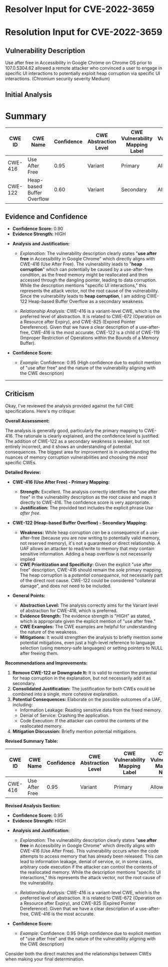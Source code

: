 # Resolver Input for CVE-2022-3659

# Resolution Input for CVE-2022-3659

## Vulnerability Description
Use after free in Accessibility in Google Chrome on Chrome OS prior to 107.0.5304.62 allowed a remote attacker who convinced a user to engage in specific UI interactions to potentially exploit heap corruption via specific UI interactions. (Chromium security severity Medium)

## Initial Analysis
# Summary
| CWE ID | CWE Name | Confidence | CWE Abstraction Level | CWE Vulnerability Mapping Label | CWE-Vulnerability Mapping Notes |
|---|---|---|---|---|---|
| CWE-416 | Use After Free | 0.95 | Variant | Primary | Allowed |
| CWE-122 | Heap-based Buffer Overflow | 0.60 | Variant | Secondary | Allowed |

## Evidence and Confidence

*   **Confidence Score:** 0.90
*   **Evidence Strength:** HIGH

- **Analysis and Justification:**  
  - *Explanation:* The vulnerability description clearly states "**use after free** in Accessibility in Google Chrome" which directly aligns with CWE-416 (Use After Free). The vulnerability leads to "**heap corruption**" which can potentially be caused by a use-after-free condition, as the freed memory might be reallocated and then accessed through the dangling pointer, leading to data corruption. While the description mentions "specific UI interactions," this represents the attack vector, not the root cause of the vulnerability. Since the vulnerability leads to **heap corruption**, I am adding CWE-122 Heap-based Buffer Overflow as a secondary weakness.
  
  - *Relationship Analysis:* CWE-416 is a variant-level CWE, which is the preferred level of abstraction. It is related to CWE-672 (Operation on a Resource after Expiry), and CWE-825 (Expired Pointer Dereference). Given that we have a clear description of a use-after-free, CWE-416 is the most accurate. CWE-122 is a child of CWE-119 (Improper Restriction of Operations within the Bounds of a Memory Buffer).

- **Confidence Score:**  
  - *Example:* Confidence: 0.95 (High confidence due to explicit mention of "use after free" and the nature of the vulnerability aligning with the CWE description)
---

## Criticism
Okay, I've reviewed the analysis provided against the full CWE specifications. Here's my critique:

**Overall Assessment:**

The analysis is generally good, particularly the primary mapping to CWE-416. The rationale is clearly explained, and the confidence level is justified. The addition of CWE-122 as a secondary weakness is weaker, but not entirely incorrect, and it shows an understanding of potential consequences. The biggest area for improvement is in understanding the nuances of memory corruption vulnerabilities and choosing the *most* specific CWEs.

**Detailed Review:**

*   **CWE-416 (Use After Free) - Primary Mapping:**

    *   **Strength:** Excellent. The analysis correctly identifies the "use after free" in the vulnerability description as the root cause and maps it directly to CWE-416. The confidence score is very appropriate.
    *   **Justification:** The provided text includes the explicit phrase *Use after free*.

*   **CWE-122 (Heap-based Buffer Overflow) - Secondary Mapping:**

    *   **Weakness:** While heap corruption *can* be a consequence of a use-after-free (because you are now writing to potentially valid memory, not reserved memory), it's not a guaranteed or direct relationship. A UAF allows an attacker to read/write to memory that *may* contain sensitive information. Adding a heap overflow is not necessarily implied
    *   **CWE Prioritization and Specificity:** Given the explicit "use after free" description, CWE-416 should remain the *sole* primary mapping.  The heap corruption is a *potential consequence*, not necessarily part of the direct root cause. CWE-122 could be considered "collateral damage", and does not need to be included.

*   **General Points:**
    *   **Abstraction Level:** The analysis correctly aims for the Variant level of abstraction for CWE-416, which is preferred.
    *   **Evidence Strength:** The evidence strength is "HIGH" as stated, which is appropriate given the explicit mention of "use after free."
    *   **CWE Examples:** The CWE examples are helpful for understanding the nature of the weakness.
    *   **Mitigations:** It would strengthen the analysis to briefly mention some potential mitigations, even just a high-level reference to language selection (using memory-safe languages) or setting pointers to NULL after freeing them.

**Recommendations and Improvements:**

1.  **Remove CWE-122 or Downgrade It:** It is valid to mention the potential for heap corruption in the explanation, but not necessarily add it as secondary.
2.  **Consolidated Justification:** The justification for both CWEs could be combined into a single, more cohesive explanation.
3.  **Potential Consequences:** Elaborate on the possible outcomes of a UAF, including:
    *   Information Leakage: Reading sensitive data from the freed memory.
    *   Denial of Service: Crashing the application.
    *   Code Execution: If the attacker can control the contents of the reallocated memory.
4.  **Mitigation Discussion:** Briefly mention potential mitigations.

**Revised Summary Table:**

| CWE ID | CWE Name | Confidence | CWE Abstraction Level | CWE Vulnerability Mapping Label | CWE-Vulnerability Mapping Notes |
|---|---|---|---|---|---|
| CWE-416 | Use After Free | 0.95 | Variant | Primary | Allowed |

**Revised Analysis Section:**

*   **Confidence Score:** 0.95
*   **Evidence Strength:** HIGH

- **Analysis and Justification:**
  - *Explanation:* The vulnerability description clearly states "**use after free** in Accessibility in Google Chrome" which directly aligns with CWE-416 (Use After Free). This vulnerability occurs when the code attempts to access memory that has already been released. This can lead to information leakage, denial of service, or, in some cases, arbitrary code execution if the attacker can control the contents of the reallocated memory. While the description mentions "specific UI interactions," this represents the attack vector, not the root cause of the vulnerability.

  - *Relationship Analysis:* CWE-416 is a variant-level CWE, which is the preferred level of abstraction. It is related to CWE-672 (Operation on a Resource after Expiry), and CWE-825 (Expired Pointer Dereference). Given that we have a clear description of a use-after-free, CWE-416 is the most accurate.

- **Confidence Score:**
  - *Example:* Confidence: 0.95 (High confidence due to explicit mention of "use after free" and the nature of the vulnerability aligning with the CWE description)

Consider both the direct matches and the relationships between CWEs
when making your final determination.
        